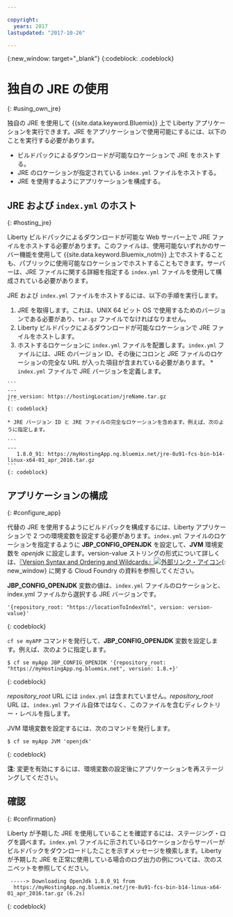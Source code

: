 ```yaml
---

copyright:
  years: 2017
lastupdated: "2017-10-26"

---
```


{:new_window: target="_blank"}
{:codeblock: .codeblock}

# 独自の JRE の使用
{: #using_own_jre}

独自の JRE を使用して {{site.data.keyword.Bluemix}} 上で Liberty アプリケーションを実行できます。JRE をアプリケーションで使用可能にするには、以下のことを実行する必要があります。
* ビルドパックによるダウンロードが可能なロケーションで JRE をホストする。
* JRE のロケーションが指定されている `index.yml` ファイルをホストする。
* JRE を使用するようにアプリケーションを構成する。

## JRE および `index.yml` のホスト
{: #hosting_jre}

Liberty ビルドパックによるダウンロードが可能な Web サーバー上で JRE ファイルをホストする必要があります。このファイルは、使用可能ないずれかのサーバー機能を使用して {{site.data.keyword.Bluemix_notm}} 上でホストすることも、パブリックに使用可能なロケーションでホストすることもできます。サーバーは、JRE ファイルに関する詳細を指定する `index.yml` ファイルを使用して構成されている必要があります。

JRE および `index.yml` ファイルをホストするには、以下の手順を実行します。
  1. JRE を取得します。これは、UNIX 64 ビット OS で使用するためのバージョンである必要があり、`tar.gz` ファイルでなければなりません。
  2. Liberty ビルドパックによるダウンロードが可能なロケーションで JRE ファイルをホストします。
  3. ホストするロケーションに `index.yml` ファイルを配置します。`index.yml` ファイルには、JRE のバージョン ID、その後にコロンと JRE ファイルのロケーションの完全な URL が入った項目が含まれている必要があります。
    * `index.yml` ファイルで JRE バージョンを定義します。

    ```
    ---
    jre_version: https://hostingLocation/jreName.tar.gz
    ```
    {: codeblock}

    * JRE バージョン ID と JRE ファイルの完全なロケーションを含めます。例えば、次のように指定します。

    ```
    ---
       1.8.0_91: https://myHostingApp.ng.bluemix.net/jre-8u91-fcs-bin-b14-linux-x64-01_apr_2016.tar.gz
    ```
    {: codeblock}

## アプリケーションの構成
{: #configure_app}

代替の JRE を使用するようにビルドパックを構成するには、Liberty アプリケーションで 2 つの環境変数を設定する必要があります。`index.yml` ファイルのロケーションを指定するように **JBP_CONFIG_OPENJDK** を設定して、**JVM** 環境変数を *openjdk* に設定します。version-value ストリングの形式について詳しくは、[『Version Syntax and Ordering and Wildcards』![外部リンク・アイコン](../../icons/launch-glyph.svg "外部リンク・アイコン")](https://github.com/cloudfoundry/ibm-websphere-liberty-buildpack/blob/master/docs/util-repositories.md){: new_window} に関する Cloud Foundry の資料を参照してください。

**JBP_CONFIG_OPENJDK** 変数の値は、`index.yml` ファイルのロケーションと、index.yml ファイルから選択する JRE バージョンです。

```
'{repository_root: "https://locationToIndexYml", version: version-value}'
```
{: codeblock}

`cf se myAPP` コマンドを発行して、**JBP_CONFIG_OPENJDK** 変数を設定します。例えば、次のように指定します。
```
$ cf se myApp JBP_CONFIG_OPENJDK '{repository_root: "https://myHostingApp.ng.bluemix.net", version: 1.8.+}'
```
{: codeblock}

*repository_root* URL には `index.yml` は含まれていません。*repository_root* URL は、`index.yml` ファイル自体ではなく、このファイルを含むディレクトリー・レベルを指します。

JVM 環境変数を設定するには、次のコマンドを発行します。
```
$ cf se myApp JVM 'openjdk'
```
{: codeblock}

**注**: 変更を有効にするには、環境変数の設定後にアプリケーションを再ステージングしてください。

## 確認
{: #confirmation}

Liberty が予期した JRE を使用していることを確認するには、ステージング・ログを調べます。`index.yml` ファイルに示されているロケーションからサーバーがビルドパックをダウンロードしたことを示すメッセージを検索します。Liberty が予期した JRE を正常に使用している場合のログ出力の例については、次のスニペットを参照してください。
```
 -----> Downloading OpenJdk 1.8.0_91 from
  https://myHostingApp.ng.bluemix.net/jre-8u91-fcs-bin-b14-linux-x64-01_apr_2016.tar.gz (6.2s)
```
{: codeblock}
